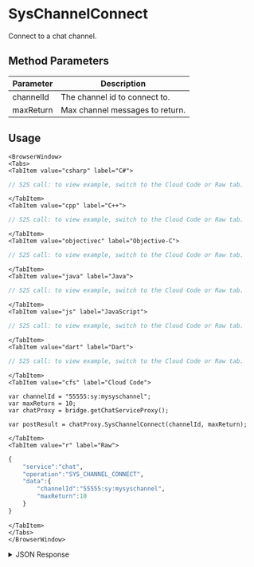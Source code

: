# SysChannelConnect

Connect to a chat channel.

<PartialServop service_name="chat" operation_name="SYS_CHANNEL_CONNECT" />

## Method Parameters

| Parameter | Description                     |
| --------- | ------------------------------- |
| channelId | The channel id to connect to.   |
| maxReturn | Max channel messages to return. |

## Usage

```mdx-code-block
<BrowserWindow>
<Tabs>
<TabItem value="csharp" label="C#">
```

```csharp
// S2S call: to view example, switch to the Cloud Code or Raw tab.
```

```mdx-code-block
</TabItem>
<TabItem value="cpp" label="C++">
```

```cpp
// S2S call: to view example, switch to the Cloud Code or Raw tab.
```

```mdx-code-block
</TabItem>
<TabItem value="objectivec" label="Objective-C">
```

```objectivec
// S2S call: to view example, switch to the Cloud Code or Raw tab.
```

```mdx-code-block
</TabItem>
<TabItem value="java" label="Java">
```

```java
// S2S call: to view example, switch to the Cloud Code or Raw tab.
```

```mdx-code-block
</TabItem>
<TabItem value="js" label="JavaScript">
```

```javascript
// S2S call: to view example, switch to the Cloud Code or Raw tab.
```

```mdx-code-block
</TabItem>
<TabItem value="dart" label="Dart">
```

```dart
// S2S call: to view example, switch to the Cloud Code or Raw tab.
```

```mdx-code-block
</TabItem>
<TabItem value="cfs" label="Cloud Code">
```

```cfscript
var channelId = "55555:sy:mysyschannel";
var maxReturn = 10;
var chatProxy = bridge.getChatServiceProxy();

var postResult = chatProxy.SysChannelConnect(channelId, maxReturn);
```

```mdx-code-block
</TabItem>
<TabItem value="r" label="Raw">
```

```r
{
    "service":"chat",
    "operation":"SYS_CHANNEL_CONNECT",
    "data":{
        "channelId":"55555:sy:mysyschannel",
        "maxReturn":10
    }
}
```

```mdx-code-block
</TabItem>
</Tabs>
</BrowserWindow>
```

<details>
<summary>JSON Response</summary>

```json
{
    "data": {
        "messages": [
            {
                "date": 1698765119868,
                "ver": 1,
                "msgId": "869767741372417",
                "from": {
                    "name": "Homer",
                    "pic": "http://www.simpsons.test/homer.jpg",
                    "id": ""
                },
                "content": {
                    "text": "Hello world",
                    "custom": {
                        "somethingCustom": "wow"
                    }
                },
                "expiresAt": 1701357119868,
                "chId": "55555:sy:mysyschannel",
                "updatedAt": 1698765119868
            }
        ]
    },
    "status": 200
}
```

</details>
